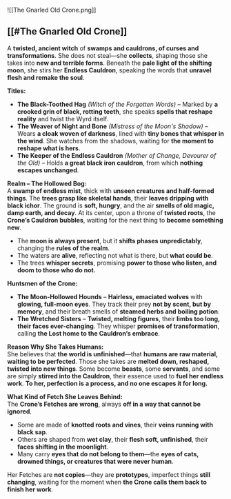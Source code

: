 ![[The Gnarled Old Crone.png]]
## **[[#The Gnarled Old Crone]]**  
  
A **twisted, ancient witch** of **swamps and cauldrons, of curses and transformations**. She does not steal—she **collects**, shaping those she takes into **new and terrible forms**. Beneath the **pale light of the shifting moon**, she stirs her **Endless Cauldron**, speaking the words that **unravel flesh and remake the soul**.  

**Titles:**  
- **The Black-Toothed Hag** *(Witch of the Forgotten Words)* – Marked by **a crooked grin of black, rotting teeth**, she speaks **spells that reshape reality** and twist the Wyrd itself.  
- **The Weaver of Night and Bone** *(Mistress of the Moon's Shadow)* – Wears **a cloak woven of darkness**, lined with **tiny bones that whisper in the wind**. She watches from the shadows, waiting for **the moment to reshape what is hers**.  
- **The Keeper of the Endless Cauldron** *(Mother of Change, Devourer of the Old)* – Holds **a great black iron cauldron**, from which **nothing escapes unchanged**.  

**Realm – The Hollowed Bog:**  
A **swamp of endless mist**, thick with **unseen creatures and half-formed things**. The **trees grasp like skeletal hands**, their **leaves dripping with black ichor**. The ground is **soft, hungry**, and the air **smells of old magic, damp earth, and decay**. At its center, upon a throne of **twisted roots**, the **Crone’s Cauldron bubbles**, waiting for the next thing to **become something new**.  

- The **moon is always present**, but it **shifts phases unpredictably**, changing the **rules of the realm**.  
- The waters are **alive**, reflecting not what is there, but **what could be**.  
- The trees **whisper secrets**, promising **power to those who listen, and doom to those who do not.**  

**Huntsmen of the Crone:**  
- **The Moon-Hollowed Hounds** – **Hairless, emaciated wolves** with **glowing, full-moon eyes**. They track their prey **not by scent, but by memory**, and their breath smells of **steamed herbs and boiling potion**.  
- **The Wretched Sisters** – **Twisted, melting figures**, their **limbs too long, their faces ever-changing**. They whisper **promises of transformation**, calling **the Lost home to the Cauldron’s embrace**.  

**Reason Why She Takes Humans:**  
She believes that **the world is unfinished**—that **humans are raw material, waiting to be perfected**. Those she takes are **melted down, reshaped, twisted into new things**. Some become **beasts**, some **servants**, and some are simply **stirred into the Cauldron**, their essence used to **fuel her endless work**. **To her, perfection is a process, and no one escapes it for long.**  

**What Kind of Fetch She Leaves Behind:**  
The **Crone’s Fetches are wrong**, always **off in a way that cannot be ignored**.  

- Some are made of **knotted roots and vines**, their **veins running with black sap**.  
- Others are shaped from **wet clay**, their **flesh soft, unfinished**, their **faces shifting in the moonlight**.  
- Many carry **eyes that do not belong to them**—the **eyes of cats, drowned things, or creatures that were never human**.  

Her Fetches are **not copies**—they are **prototypes**, imperfect things **still changing**, waiting for the moment when **the Crone calls them back to finish her work**.